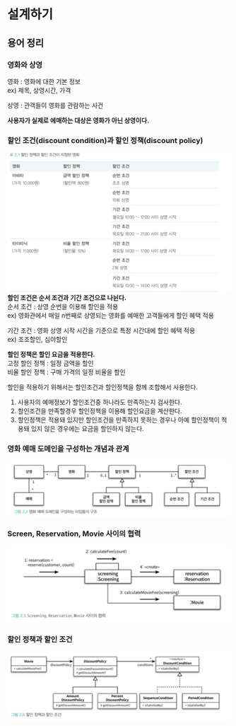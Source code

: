 # 설계하기
## 용어 정리
### 영화와 상영
영화 : 영화에 대한 기본 정보 </br>
ex) 제목, 상영시간, 가격

상영 : 관객들이 영화를 관람하는 사건

**사용자가 실제로 에매하는 대상은 영화가 아닌 상영이다.**

### 할인 조건(discount condition)과 할인 정책(discount policy)
![img.png](../imgs/movieDiscount.png)
**할인 조건은 순서 조건과 기간 조건으로 나뉜다.**</br>
순서 조건 : 상영 순번을 이용해 할인을 적용 </br>
ex) 영화관에서 매일 n번째로 상영되는 영화를 예매한 고객들에게 할인 혜택 적용

기간 조건 : 영화 상영 시작 시간을 기준으로 특정 시간대에 할인 혜택 적용 </br>
ex) 조조할인, 심야할인

**할인 정책은 할인 요금을 적용한다.** </br>
고정 할인 정책 : 일정 금액을 할인 </br>
비율 할인 정책 : 구매 가격의 일정 비율을 할인 </br>

할인을 적용하기 위해서는 할인조건과 할인정책을 함께 조합해서 사용한다. </br>
1. 사용자의 예매정보가 할인조건중 하나라도 만족하는지 검사한다. 
2. 할인조건을 만족할경우 할인정책을 이용해 할인요금을 계산한다.
3. 할인정책은 적용돼 있지만 할인조건을 만족하지 못하는 경우나 아예 할인정책이 적용돼 있지 않은 경우에는 요금을 할인하지 않는다.

### 영화 예매 도메인을 구성하는 개념과 관계
![img.png](../imgs/movieDomain.png)

### Screen, Reservation, Movie 사이의 협력
![img.png](../imgs/collaboWithScreenAndReservationAndMovie.png)

### 할인 정책과 할인 조건
![img.png](../imgs/discountPolicyAndCondition.png)


